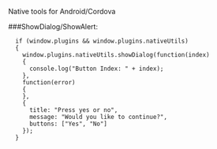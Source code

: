 Native tools for Android/Cordova

###ShowDialog/ShowAlert:
```
  if (window.plugins && window.plugins.nativeUtils)
  {
    window.plugins.nativeUtils.showDialog(function(index)
    {
      console.log("Button Index: " + index);
    },
    function(error)
    {
    },
    {
      title: "Press yes or no",
      message: "Would you like to continue?",
      buttons: ["Yes", "No"]
    });
  }
```
